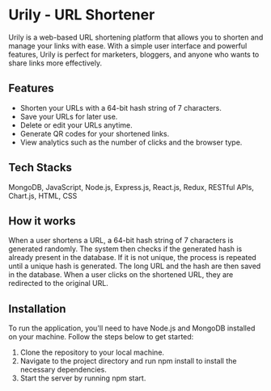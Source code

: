 # Urily - URL Shortener

Urily is a web-based URL shortening platform that allows you to shorten and manage your links with ease. With a simple user interface and powerful features, Urily is perfect for marketers, bloggers, and anyone who wants to share links more effectively.

## Features
- Shorten your URLs with a 64-bit hash string of 7 characters.
- Save your URLs for later use.
- Delete or edit your URLs anytime.
- Generate QR codes for your shortened links.
- View analytics such as the number of clicks and the browser type.

## Tech Stacks
MongoDB, JavaScript, Node.js, Express.js, React.js, Redux, RESTful APIs, Chart.js, HTML, CSS

## How it works
When a user shortens a URL, a 64-bit hash string of 7 characters is generated randomly. The system then checks if the generated hash is already present in the database. If it is not unique, the process is repeated until a unique hash is generated. The long URL and the hash are then saved in the database. When a user clicks on the shortened URL, they are redirected to the original URL.


## Installation
To run the application, you'll need to have Node.js and MongoDB installed on your machine. Follow the steps below to get started:

1. Clone the repository to your local machine.
2. Navigate to the project directory and run npm install to install the necessary dependencies.
3. Start the server by running npm start.
